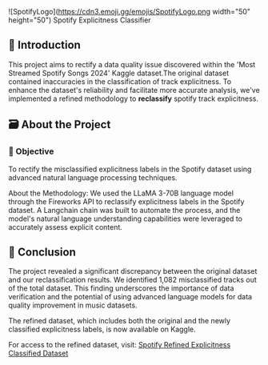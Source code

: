 ![SpotifyLogo](https://cdn3.emoji.gg/emojis/SpotifyLogo.png width="50" height="50")  Spotify Explicitness Classifier

## 🪼 Introduction

This project aims to rectify a data quality issue discovered within the 'Most Streamed Spotify Songs 2024' Kaggle dataset.The original dataset contained inaccuracies in the classification of track explicitness. To enhance the dataset's reliability and facilitate more accurate analysis, we've implemented a refined methodology to **reclassify** spotify track explicitness.

## 🗃️ About the Project

### 🎯 Objective
To rectify the misclassified explicitness labels in the Spotify dataset using advanced natural language processing techniques.

About the Methodology:
We used the LLaMA 3-70B language model through the Fireworks API to reclassify explicitness labels in the Spotify dataset. A Langchain chain was built to automate the process, and the model's natural language understanding capabilities were leveraged to accurately assess explicit content.

## 🏁 Conclusion

The project revealed a significant discrepancy between the original dataset and our reclassification results. We identified 1,082 misclassified tracks out of the total dataset. This finding underscores the importance of data verification and the potential of using advanced language models for data quality improvement in music datasets.

The refined dataset, which includes both the original and the newly classified explicitness labels, is now available on Kaggle.


For access to the refined dataset, visit: [Spotify Refined Explicitness Classified Dataset](https://www.kaggle.com/datasets/pragyantiwari/spotify-refined-explicity-classified-1)
